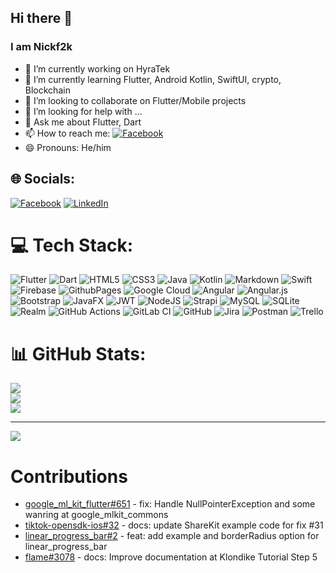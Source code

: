 ## Hi there 👋
### I am **Nickf2k**



- 🔭 I’m currently working on HyraTek
- 🌱 I’m currently learning Flutter, Android Kotlin, SwiftUI, crypto, Blockchain
- 👯 I’m looking to collaborate on Flutter/Mobile projects
- 🤔 I’m looking for help with ...
- 💬 Ask me about Flutter, Dart
- 📫 How to reach me:  [![Facebook](https://img.shields.io/badge/Facebook-%231877F2.svg?logo=Facebook&logoColor=white)](https://facebook.com/nickf2k)
- 😄 Pronouns: He/him



## 🌐 Socials:
[![Facebook](https://img.shields.io/badge/Facebook-%231877F2.svg?logo=Facebook&logoColor=white)](https://facebook.com/nickf2k) [![LinkedIn](https://img.shields.io/badge/LinkedIn-%230077B5.svg?logo=linkedin&logoColor=white)](https://linkedin.com/in/nickf2k/) 

# 💻 Tech Stack:
![Flutter](https://img.shields.io/badge/Flutter-%2302569B.svg?style=plastic&logo=Flutter&logoColor=white) ![Dart](https://img.shields.io/badge/dart-%230175C2.svg?style=plastic&logo=dart&logoColor=white) ![HTML5](https://img.shields.io/badge/html5-%23E34F26.svg?style=plastic&logo=html5&logoColor=white) ![CSS3](https://img.shields.io/badge/css3-%231572B6.svg?style=plastic&logo=css3&logoColor=white) ![Java](https://img.shields.io/badge/java-%23ED8B00.svg?style=plastic&logo=openjdk&logoColor=white) ![Kotlin](https://img.shields.io/badge/kotlin-%237F52FF.svg?style=plastic&logo=kotlin&logoColor=white) ![Markdown](https://img.shields.io/badge/markdown-%23000000.svg?style=plastic&logo=markdown&logoColor=white) ![Swift](https://img.shields.io/badge/swift-F54A2A?style=plastic&logo=swift&logoColor=white) ![Firebase](https://img.shields.io/badge/firebase-%23039BE5.svg?style=plastic&logo=firebase) ![GithubPages](https://img.shields.io/badge/github%20pages-121013?style=plastic&logo=github&logoColor=white) ![Google Cloud](https://img.shields.io/badge/GoogleCloud-%234285F4.svg?style=plastic&logo=google-cloud&logoColor=white) ![Angular](https://img.shields.io/badge/angular-%23DD0031.svg?style=plastic&logo=angular&logoColor=white) ![Angular.js](https://img.shields.io/badge/angular.js-%23E23237.svg?style=plastic&logo=angularjs&logoColor=white) ![Bootstrap](https://img.shields.io/badge/bootstrap-%238511FA.svg?style=plastic&logo=bootstrap&logoColor=white)  ![JavaFX](https://img.shields.io/badge/javafx-%23FF0000.svg?style=plastic&logo=javafx&logoColor=white) ![JWT](https://img.shields.io/badge/JWT-black?style=plastic&logo=JSON%20web%20tokens) ![NodeJS](https://img.shields.io/badge/node.js-6DA55F?style=plastic&logo=node.js&logoColor=white) ![Strapi](https://img.shields.io/badge/strapi-%232E7EEA.svg?style=plastic&logo=strapi&logoColor=white) ![MySQL](https://img.shields.io/badge/mysql-4479A1.svg?style=plastic&logo=mysql&logoColor=white) ![SQLite](https://img.shields.io/badge/sqlite-%2307405e.svg?style=plastic&logo=sqlite&logoColor=white) ![Realm](https://img.shields.io/badge/Realm-39477F?style=plastic&logo=realm&logoColor=white) ![GitHub Actions](https://img.shields.io/badge/github%20actions-%232671E5.svg?style=plastic&logo=githubactions&logoColor=white) ![GitLab CI](https://img.shields.io/badge/gitlab%20CI-%23181717.svg?style=plastic&logo=gitlab&logoColor=white) ![GitHub](https://img.shields.io/badge/github-%23121011.svg?style=plastic&logo=github&logoColor=white) ![Jira](https://img.shields.io/badge/jira-%230A0FFF.svg?style=plastic&logo=jira&logoColor=white) ![Postman](https://img.shields.io/badge/Postman-FF6C37?style=plastic&logo=postman&logoColor=white) ![Trello](https://img.shields.io/badge/Trello-%23026AA7.svg?style=plastic&logo=Trello&logoColor=white)
# 📊 GitHub Stats:
![](https://github-readme-stats.vercel.app/api?username=nickf2k&theme=dark&hide_border=false&include_all_commits=false&count_private=false)<br/>
![](https://github-readme-streak-stats.herokuapp.com/?user=nickf2k&theme=dark&hide_border=false)<br/>
![](https://github-readme-stats.vercel.app/api/top-langs/?username=nickf2k&theme=dark&hide_border=false&include_all_commits=false&count_private=false&layout=compact)




---
[![](https://visitcount.itsvg.in/api?id=nickf2k&icon=2&color=0)](https://visitcount.itsvg.in)

# Contributions
- [google_ml_kit_flutter#651](https://github.com/flutter-ml/google_ml_kit_flutter/pull/651) - fix: Handle NullPointerException and some wanring at google_mlkit_commons
- [tiktok-opensdk-ios#32](https://github.com/tiktok/tiktok-opensdk-ios/pull/32) - docs: update ShareKit example code for fix #31
- [linear_progress_bar#2](https://github.com/Angopapo/linear_progress_bar/pull/2) - feat: add example and borderRadius option for linear_progress_bar
- [flame#3078](https://github.com/flame-engine/flame/pull/3078) - docs: Improve documentation at Klondike Tutorial Step 5 
